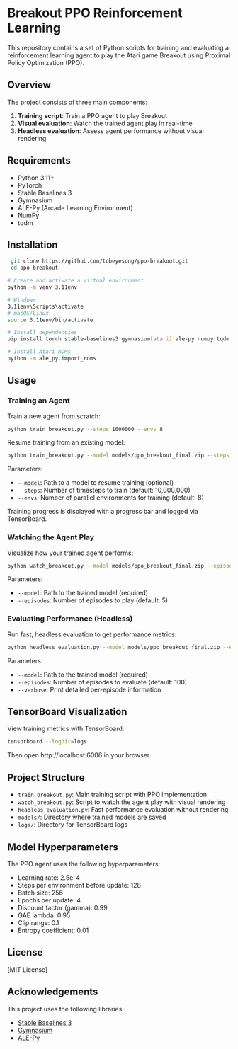 # Breakout PPO Reinforcement Learning

This repository contains a set of Python scripts for training and evaluating a reinforcement learning agent to play the Atari game Breakout using Proximal Policy Optimization (PPO).

## Overview

The project consists of three main components:

1. **Training script**: Train a PPO agent to play Breakout
2. **Visual evaluation**: Watch the trained agent play in real-time 
3. **Headless evaluation**: Assess agent performance without visual rendering

## Requirements

- Python 3.11+
- PyTorch
- Stable Baselines 3
- Gymnasium
- ALE-Py (Arcade Learning Environment)
- NumPy
- tqdm

## Installation

  ```bash
   git clone https://github.com/tobeyesong/ppo-breakout.git
   cd ppo-breakout
   ```

```bash
# Create and activate a virtual environment
python -m venv 3.11env

# Windows
3.11env\Scripts\activate
# macOS/Linux
source 3.11env/bin/activate

# Install dependencies
pip install torch stable-baselines3 gymnasium[atari] ale-py numpy tqdm

# Install Atari ROMs
python -m ale_py.import_roms
```

## Usage

### Training an Agent

Train a new agent from scratch:

```bash
python train_breakout.py --steps 1000000 --envs 8
```

Resume training from an existing model:

```bash
python train_breakout.py --model models/ppo_breakout_final.zip --steps 500000
```

Parameters:
- `--model`: Path to a model to resume training (optional)
- `--steps`: Number of timesteps to train (default: 10,000,000)
- `--envs`: Number of parallel environments for training (default: 8)

Training progress is displayed with a progress bar and logged via TensorBoard.

### Watching the Agent Play

Visualize how your trained agent performs:

```bash
python watch_breakout.py --model models/ppo_breakout_final.zip --episodes 5
```

Parameters:
- `--model`: Path to the trained model (required)
- `--episodes`: Number of episodes to play (default: 5)

### Evaluating Performance (Headless)

Run fast, headless evaluation to get performance metrics:

```bash
python headless_evaluation.py --model models/ppo_breakout_final.zip --episodes 100 --verbose
```

Parameters:
- `--model`: Path to the trained model (required)
- `--episodes`: Number of episodes to evaluate (default: 100)
- `--verbose`: Print detailed per-episode information

## TensorBoard Visualization

View training metrics with TensorBoard:

```bash
tensorboard --logdir=logs
```

Then open http://localhost:6006 in your browser.

## Project Structure

- `train_breakout.py`: Main training script with PPO implementation
- `watch_breakout.py`: Script to watch the agent play with visual rendering
- `headless_evaluation.py`: Fast performance evaluation without rendering
- `models/`: Directory where trained models are saved
- `logs/`: Directory for TensorBoard logs

## Model Hyperparameters

The PPO agent uses the following hyperparameters:
- Learning rate: 2.5e-4
- Steps per environment before update: 128
- Batch size: 256
- Epochs per update: 4
- Discount factor (gamma): 0.99
- GAE lambda: 0.95
- Clip range: 0.1
- Entropy coefficient: 0.01

## License

[MIT License]

## Acknowledgements

This project uses the following libraries:
- [Stable Baselines 3](https://github.com/DLR-RM/stable-baselines3)
- [Gymnasium](https://github.com/Farama-Foundation/Gymnasium)
- [ALE-Py](https://github.com/Farama-Foundation/Arcade-Learning-Environment)